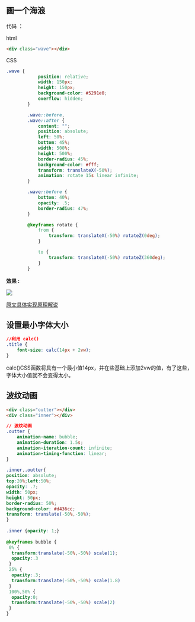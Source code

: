 ## 画一个海浪

代码 ：

html

```html
<div class="wave"></div>
```
CSS 

```css
.wave {
            position: relative;
            width: 150px;
            height: 150px;
            background-color: #5291e0;
            overflow: hidden;
        }

        .wave::before,
        .wave::after {
            content: "";
            position: absolute;
            left: 50%;
            bottom: 45%;
            width: 500%;
            height: 500%;
            border-radius: 45%;
            background-color: #fff;
            transform: translateX(-50%);
            animation: rotate 15s linear infinite;
        }

        .wave::before {
            bottom: 40%;
            opacity: .5;
            border-radius: 47%;
        }

        @keyframes rotate {
            from {
                transform: translateX(-50%) rotateZ(0deg);
            }

            to {
                transform: translateX(-50%) rotateZ(360deg);
            }
        }
```

**效果 :**
 
 ![](https://user-gold-cdn.xitu.io/2019/8/8/16c70e84664a24d4?imageslim)

[原文具体实现原理解说](https://juejin.im/post/5d4c01dbf265da03e61afcfd)


## 设置最小字体大小
```css
//利用 calc()
.title {
    font-size: calc(14px + 2vw);
}
```
calc()CSS函数将具有一个最小值14px，并在些基础上添加2vw的值，有了这些，字体大小值就不会变得太小。


## 波纹动画

```html
<div class="outter"></div>
<div class="inner"></div>
```

```css
// 波纹动画
.outter {
    animation-name: bubble;
    animation-duration: 1.5s;
    animation-iteration-count: infinite;
    animation-timing-function: linear;	
}
 
.inner,.outter{
position: absolute;
top:20%;left:50%;
opacity: .7;
width: 50px;
height: 50px;
border-radius: 50%;
background-color: #d436cc;
transform: translate(-50%,-50%);
}
 
.inner {opacity: 1;}
 
@keyframes bubble {
 0% {
  transform:translate(-50%,-50%) scale(1);
  opacity:.3
 }
 25% {
  opacity:.3;
  transform:translate(-50%,-50%) scale(1.8)
 }
 100%,50% {
  opacity:0;
  transform:translate(-50%,-50%) scale(2)
 }
}
```

<Vssue/>